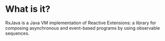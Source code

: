 <!-- .slide: data-background="#3F585F" -->

# What is it?

RxJava is a Java VM implementation of Reactive Extensions: a library for
composing asynchronous and event-based programs by using observable sequences.
